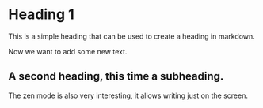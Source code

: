 # Heading 1

This is a simple heading that can be used to create a heading in markdown. 


Now we want to add some new text. 

## A second heading, this time a subheading. 

The zen mode is also very interesting, it allows writing just on the screen. 
